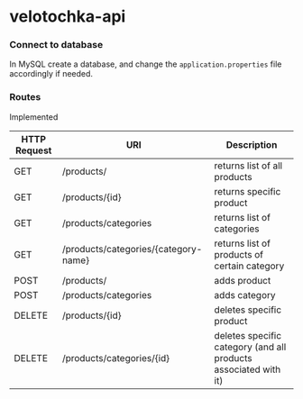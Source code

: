 # velotochka-api

### Connect to database

In MySQL create a database, and change the `application.properties` file accordingly if needed.

### Routes
Implemented

| HTTP Request | URI                                  | Description                                                     | 
|--------------|--------------------------------------|-----------------------------------------------------------------|
| GET          | /products/                           | returns list of all products                                    |
| GET          | /products/{id}                       | returns specific product                                        |
| GET          | /products/categories                 | returns list of categories                                      |
| GET          | /products/categories/{category-name} | returns list of products of certain category                    |
| POST         | /products/                           | adds product                                                    |
| POST         | /products/categories                 | adds category                                                   |
| DELETE       | /products/{id}                       | deletes specific product                                        |
| DELETE       | /products/categories/{id}            | deletes specific category (and all products associated with it) |



